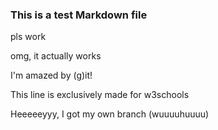 ### This is a test Markdown file


pls work

omg, it actually works

I'm amazed by (g)it!

This line is exclusively made for w3schools


Heeeeeyyy, I got my own branch (wuuuuhuuuu)